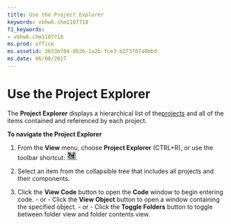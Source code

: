 ```yaml
---
title: Use the Project Explorer
keywords: vbhw6.chm1107718
f1_keywords:
- vbhw6.chm1107718
ms.prod: office
ms.assetid: 3033b704-db2b-1a2b-fce3-b273707a0bbd
ms.date: 06/08/2017
---
```



# Use the Project Explorer

The  **Project Explorer** displays a hierarchical list of the[projects](vbe-glossary.md) and all of the items contained and referenced by each project.

 **To navigate the Project Explorer**




1. From the  **View** menu, choose **Project Explorer** (CTRL+R), or use the toolbar shortcut:
![Toolbar button](../../../images/tbr_pexp_ZA01201722.gif).
    
2. Select an item from the collapsible tree that includes all projects and their components.
    
3. Click the  **View Code** button to open the **Code** window to begin entering code. - or - Click the **View Object** button to open a window containing the specified object. - or - Click the **Toggle Folders** button to toggle between folder view and folder contents view.
    


